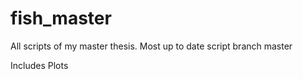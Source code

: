 # fish_master

All scripts of my master thesis.
Most up to date script branch master

Includes Plots 

